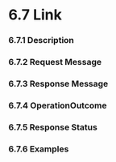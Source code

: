 # 6.7 Link
### 6.7.1 Description
### 6.7.2 Request Message
### 6.7.3 Response Message
### 6.7.4 OperationOutcome
### 6.7.5 Response Status
### 6.7.6 Examples